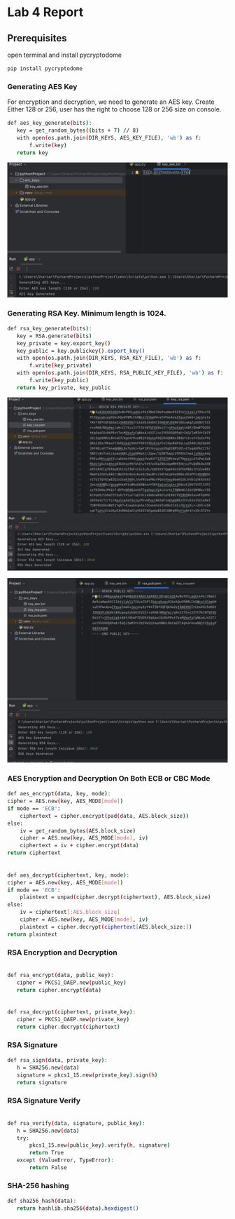 # Lab 4 Report





## Prerequisites

open terminal and install pycryptodome

```sh
pip install pycryptodome
```
### Generating AES Key
For encryption and decryption, we need to generate an AES key. Create Either 128 or 256, user has the right to choose 128 or 256 size on console. 

```sh
def aes_key_generate(bits):
   key = get_random_bytes((bits + 7) // 8)
   with open(os.path.join(DIR_KEYS, AES_KEY_FILE), 'wb') as f:
       f.write(key)
   return key
```


![screenshot](images/1.png)
###

### Generating RSA Key. Minimum length is 1024. 

```sh
def rsa_key_generate(bits):
   key = RSA.generate(bits)
   key_private = key.export_key()
   key_public = key.publickey().export_key()
   with open(os.path.join(DIR_KEYS, RSA_KEY_FILE), 'wb') as f:
       f.write(key_private)
   with open(os.path.join(DIR_KEYS, RSA_PUBLIC_KEY_FILE), 'wb') as f:
       f.write(key_public)
   return key_private, key_public
   ```

   
![screenshot](images/2.png)

![screenshot](images/3.png)


###

### AES Encryption and Decryption On Both ECB or CBC Mode

   ```sh
   def aes_encrypt(data, key, mode):
   cipher = AES.new(key, AES_MODE[mode])
   if mode == 'ECB':
       ciphertext = cipher.encrypt(pad(data, AES.block_size))
   else:
       iv = get_random_bytes(AES.block_size)
       cipher = AES.new(key, AES_MODE[mode], iv)
       ciphertext = iv + cipher.encrypt(data)
   return ciphertext


def aes_decrypt(ciphertext, key, mode):
   cipher = AES.new(key, AES_MODE[mode])
   if mode == 'ECB':
       plaintext = unpad(cipher.decrypt(ciphertext), AES.block_size)
   else:
       iv = ciphertext[:AES.block_size]
       cipher = AES.new(key, AES_MODE[mode], iv)
       plaintext = cipher.decrypt(ciphertext[AES.block_size:])
   return plaintext

   ```

### RSA Encryption and Decryption

```sh

def rsa_encrypt(data, public_key):
   cipher = PKCS1_OAEP.new(public_key)
   return cipher.encrypt(data)


def rsa_decrypt(ciphertext, private_key):
   cipher = PKCS1_OAEP.new(private_key)
   return cipher.decrypt(ciphertext)
```
### RSA Signature

```sh
def rsa_sign(data, private_key):
   h = SHA256.new(data)
   signature = pkcs1_15.new(private_key).sign(h)
   return signature
```
### RSA Signature Verify
```sh

def rsa_verify(data, signature, public_key):
   h = SHA256.new(data)
   try:
       pkcs1_15.new(public_key).verify(h, signature)
       return True
   except (ValueError, TypeError):
       return False
```

### SHA-256 hashing
```sh
def sha256_hash(data):
   return hashlib.sha256(data).hexdigest()
```



